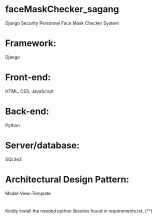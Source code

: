 # faceMaskChecker_sagang
Django Security Personnel Face Mask Checker System
# 
# Framework: 
  Django 
#
# Front-end: 
  HTML, CSS, JavaScript 
#
# Back-end: 
  Python 
#
# Server/database: 
  SQLite3
#
# Architectural Design Pattern: 
  Model-View-Template
#

Kindly install the needed python libraries found in requirements.txt. (^^)
